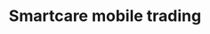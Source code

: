 ---
title: "Smartcare mobile trading"
url: /thiruvananthapuram/smartcare-mobile-trading/
shop: mobile phone
---